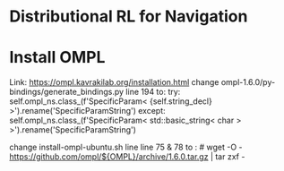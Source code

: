 # Distributional RL for Navigation
# Install OMPL
Link: https://ompl.kavrakilab.org/installation.html
change ompl-1.6.0/py-bindings/generate_bindings.py line 194 to:
try:
    self.ompl_ns.class_(f'SpecificParam< {self.string_decl} >').rename('SpecificParamString')
except:
    self.ompl_ns.class_(f'SpecificParam< std::basic_string< char > >').rename('SpecificParamString')

change install-ompl-ubuntu.sh line line 75 & 78 to : 
    # wget -O - https://github.com/ompl/${OMPL}/archive/1.6.0.tar.gz | tar zxf -